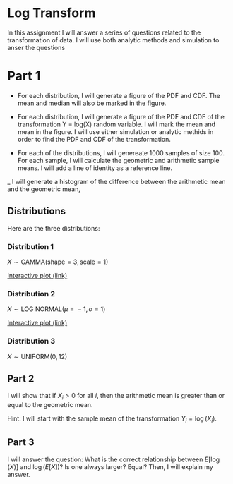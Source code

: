 # Log Transform 

In this assignment I will answer a series of questions related to the transformation of data. I will use both analytic methods and simulation to anser the questions

# Part 1

- For each distribution, I will generate a figure of the PDF and CDF. The mean and median will also be marked in the figure.

- For each distribution, I will generate a figure of the PDF and CDF of the transformation Y = log(X) random variable. I will mark the mean and mean in the figure. I will use either simulation or analytic methids in order to find the PDF and CDF of the transformation.

- For each of the distributions, I will genereate 1000 samples of size 100. For each sample, I will calculate the geometric and arithmetic sample means. I will add a line of identity as a reference line.

_ I will generate a histogram of the difference between the arithmetic mean and the geometric mean, 

## Distributions 

Here are the three distributions:

### Distribution 1

*X* ∼ GAMMA(shape = 3, scale = 1)

[Interactive plot (link)](https://www.desmos.com/calculator/wgqdkl5ogl)

### Distribution 2

*X* ∼ LOG NORMAL(*μ* =  − 1, *σ* = 1)

[Interactive plot (link)](https://www.desmos.com/calculator/rueernwrhl)

### Distribution 3

*X* ∼ UNIFORM(0, 12)

## Part 2 

I will show that if *X*<sub>*i*</sub> \> 0 for all *i*, then the arithmetic
mean is greater than or equal to the geometric mean.

Hint: I will start with the sample mean of the transformation
*Y*<sub>*i*</sub> = log (*X*<sub>*i*</sub>).

## Part 3

I will answer the question: What is the correct relationship between *E*\[log (*X*)\] and
log (*E*\[*X*\])? Is one always larger? Equal? Then, I will explain my answer.
